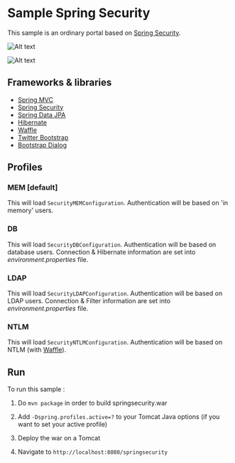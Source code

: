 # Sample Spring Security

This sample is an ordinary portal based on [Spring Security].

![Alt text](https://cloud.githubusercontent.com/assets/16703873/13141885/f1d122b4-d639-11e5-8f00-120f7d822ab9.png)

![Alt text](https://cloud.githubusercontent.com/assets/16703873/13141889/f369506a-d639-11e5-982f-ce2529ac1bdd.png)

## Frameworks & libraries

- [Spring MVC]
- [Spring Security]
- [Spring Data JPA]
- [Hibernate]
- [Waffle]
- [Twitter Bootstrap]
- [Bootstrap Dialog]

## Profiles

### MEM [default]

This will load `SecurityMEMConfiguration`.
Authentication will be based on 'in memory' users.

### DB

This will load `SecurityDBConfiguration`.
Authentication will be based on database users.
Connection & Hibernate information are set into _environment.properties_ file.

### LDAP

This will load `SecurityLDAPConfiguration`.
Authentication will be based on LDAP users.
Connection & Filter information are set into _environment.properties_ file.

### NTLM

This will load `SecurityNTLMConfiguration`.
Authentication will be based on NTLM (with [Waffle]).

## Run
To run this sample :

1. Do `mvn package` in order to build springsecurity.war
2. Add `-Dspring.profiles.active=?` to your Tomcat Java options (if you want to set your active profile)
3. Deploy the war on a Tomcat
4. Navigate to `http://localhost:8080/springsecurity`

   [Spring MVC]: <http://projects.spring.io/spring-framework/>
   [Spring Security]: <http://projects.spring.io/spring-security/>
   [Spring Data JPA]: <http://projects.spring.io/spring-data-jpa/>
   [Hibernate]: <http://hibernate.org/>
   [Waffle]: <http://dblock.github.io/waffle/>
   [Twitter Bootstrap]: <http://twitter.github.com/bootstrap/>
   [Bootstrap Dialog]: <https://nakupanda.github.io/bootstrap3-dialog/>
   [H2]: <http://www.h2database.com/>